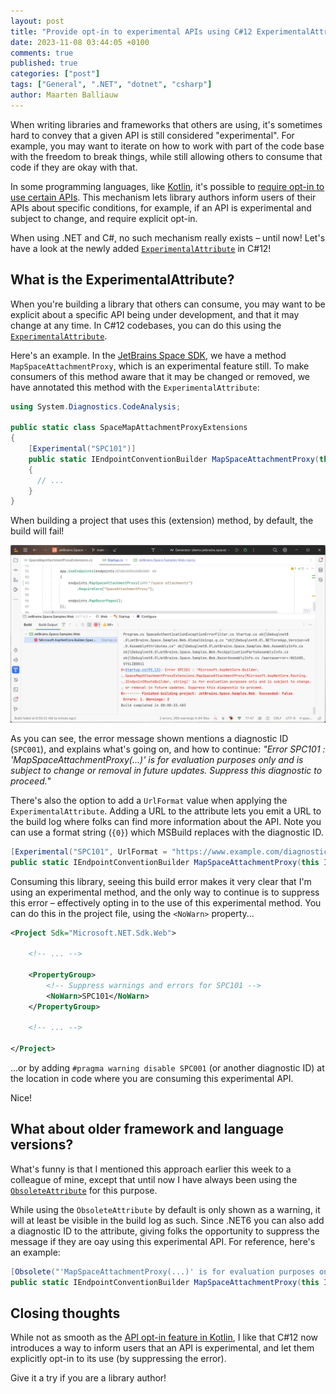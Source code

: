 ```yaml
---
layout: post
title: "Provide opt-in to experimental APIs using C#12 ExperimentalAttribute"
date: 2023-11-08 03:44:05 +0100
comments: true
published: true
categories: ["post"]
tags: ["General", ".NET", "dotnet", "csharp"]
author: Maarten Balliauw
---
```


When writing libraries and frameworks that others are using, it's sometimes hard to convey that a given API is still considered "experimental".
For example, you may want to iterate on how to work with part of the code base with the freedom to break things, while still allowing others to consume that code if they are okay with that.

In some programming languages, like [Kotlin](https://kotlinlang.org/), it's possible to [require opt-in to use certain APIs](https://kotlinlang.org/docs/opt-in-requirements.html).
This mechanism lets library authors inform users of their APIs about specific conditions, for example, if an API is experimental and subject to change, and require explicit opt-in.

When using .NET and C#, no such mechanism really exists – until now! Let's have a look at the newly added [`ExperimentalAttribute`](https://learn.microsoft.com/en-us/dotnet/csharp/language-reference/proposals/csharp-12.0/experimental-attribute) in C#12!

## What is the ExperimentalAttribute?

When you're building a library that others can consume, you may want to be explicit about a specific API being under development, and that it may change at any time.
In C#12 codebases, you can do this using the [`ExperimentalAttribute`](https://learn.microsoft.com/en-us/dotnet/csharp/language-reference/proposals/csharp-12.0/experimental-attribute).

Here's an example. In the [JetBrains Space SDK](https://www.github.com/space-dotnet-sdk/), we have a method `MapSpaceAttachmentProxy`, which is an experimental feature still.
To make consumers of this method aware that it may be changed or removed, we have annotated this method with the `ExperimentalAttribute`:

```csharp
using System.Diagnostics.CodeAnalysis;

public static class SpaceMapAttachmentProxyExtensions
{
    [Experimental("SPC101")]
    public static IEndpointConventionBuilder MapSpaceAttachmentProxy(this IEndpointRouteBuilder endpoints, string path)
    {
      // ...
    }
}
```

When building a project that uses this (extension) method, by default, the build will fail!

![Build failure when using experimental API in .NET](/images/2023/11/experimentalattribute-csharp.png)

As you can see, the error message shown mentions a diagnostic ID (`SPC001`), and explains what's going on, and how to continue:
_"Error SPC101 : 'MapSpaceAttachmentProxy(...)' is for evaluation purposes only and is subject to change or removal in future updates. Suppress this diagnostic to proceed._"

There's also the option to add a `UrlFormat` value when applying the `ExperimentalAttribute`.
Adding a URL to the attribute lets you emit a URL to the build log where folks can find more information about the API.
Note you can use a format string (`{0}`) which MSBuild replaces with the diagnostic ID.

```csharp
[Experimental("SPC101", UrlFormat = "https://www.example.com/diagnostics/{0}.html")]
public static IEndpointConventionBuilder MapSpaceAttachmentProxy(this IEndpointRouteBuilder endpoints, string path)
```

Consuming this library, seeing this build error makes it very clear that I'm using an experimental method, and the only way to continue is to suppress this error – effectively opting in to the use of this experimental method.
You can do this in the project file, using the `<NoWarn>` property...

```xml
<Project Sdk="Microsoft.NET.Sdk.Web">

    <!-- ... -->

    <PropertyGroup>
        <!-- Suppress warnings and errors for SPC101 -->
        <NoWarn>SPC101</NoWarn>
    </PropertyGroup>

    <!-- ... -->

</Project>
```

...or by adding `#pragma warning disable SPC001` (or another diagnostic ID) at the location in code where you are consuming this experimental API.

Nice!

## What about older framework and language versions?

What's funny is that I mentioned this approach earlier this week to a colleague of mine, except that until now I have always been using the [`ObsoleteAttribute`](https://learn.microsoft.com/en-us/dotnet/api/system.obsoleteattribute) for this purpose.

While using the `ObsoleteAttribute` by default is only shown as a warning, it will at least be visible in the build log as such.
Since .NET6 you can also add a diagnostic ID to the attribute, giving folks the opportunity to suppress the message if they are oay using this experimental API.
For reference, here's an example:

```csharp
[Obsolete("'MapSpaceAttachmentProxy(...)' is for evaluation purposes only and is subject to change or removal in future updates. Suppress this diagnostic to remove this warning.", DiagnosticId = "SPC101")]
public static IEndpointConventionBuilder MapSpaceAttachmentProxy(this IEndpointRouteBuilder endpoints, string path)
```

## Closing thoughts

While not as smooth as the [API opt-in feature in Kotlin](https://kotlinlang.org/docs/opt-in-requirements.html), I like that C#12 now introduces a way to inform users that an API is experimental, and let them explicitly opt-in to its use (by suppressing the error).

Give it a try if you are a library author!
